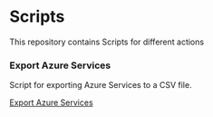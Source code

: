 # Scripts

This repository contains Scripts for different actions


### Export Azure Services

Script for exporting Azure Services to a CSV file.

[Export Azure Services](Export)

